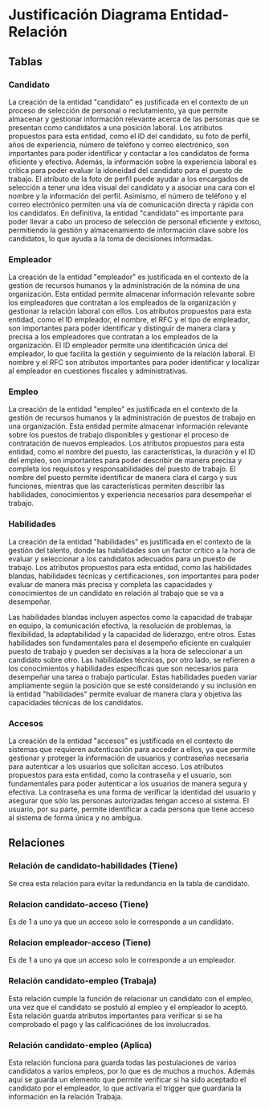# Justificación Diagrama Entidad-Relación
## Tablas
### Candidato
La creación de la entidad "candidato" es justificada en el contexto de un proceso de selección de personal o reclutamiento, ya que permite almacenar y gestionar información relevante acerca de las personas que se presentan como candidatos a una posición laboral.
Los atributos propuestos para esta entidad, como el ID del candidato, su foto de perfil, años de experiencia, número de teléfono y correo electrónico, son importantes para poder identificar y contactar a los candidatos de forma eficiente y efectiva. Además, la información sobre la experiencia laboral es crítica para poder evaluar la idoneidad del candidato para el puesto de trabajo.
El atributo de la foto de perfil puede ayudar a los encargados de selección a tener una idea visual del candidato y a asociar una cara con el nombre y la información del perfil. Asimismo, el número de teléfono y el correo electrónico permiten una vía de comunicación directa y rápida con los candidatos.
En definitiva, la entidad "candidato" es importante para poder llevar a cabo un proceso de selección de personal eficiente y exitoso, permitiendo la gestión y almacenamiento de información clave sobre los candidatos, lo que ayuda a la toma de decisiones informadas.

### Empleador
La creación de la entidad "empleador" es justificada en el contexto de la gestión de recursos humanos y la administración de la nómina de una organización. Esta entidad permite almacenar información relevante sobre los empleadores que contratan a los empleados de la organización y gestionar la relación laboral con ellos.
Los atributos propuestos para esta entidad, como el ID empleador, el nombre, el RFC y el tipo de empleador, son importantes para poder identificar y distinguir de manera clara y precisa a los empleadores que contratan a los empleados de la organización. El ID empleador permite una identificación única del empleador, lo que facilita la gestión y seguimiento de la relación laboral. El nombre y el RFC son atributos importantes para poder identificar y localizar al empleador en cuestiones fiscales y administrativas.

### Empleo
La creación de la entidad "empleo" es justificada en el contexto de la gestión de recursos humanos y la administración de puestos de trabajo en una organización. Esta entidad permite almacenar información relevante sobre los puestos de trabajo disponibles y gestionar el proceso de contratación de nuevos empleados.
Los atributos propuestos para esta entidad, como el nombre del puesto, las características, la duración y el ID del empleo, son importantes para poder describir de manera precisa y completa los requisitos y responsabilidades del puesto de trabajo. El nombre del puesto permite identificar de manera clara el cargo y sus funciones, mientras que las características permiten describir las habilidades, conocimientos y experiencia necesarios para desempeñar el trabajo.

### Habilidades
La creación de la entidad "habilidades" es justificada en el contexto de la gestión del talento, donde las habilidades son un factor crítico a la hora de evaluar y seleccionar a los candidatos adecuados para un puesto de trabajo.
Los atributos propuestos para esta entidad, como las habilidades blandas, habilidades técnicas y certificaciones, son importantes para poder evaluar de manera más precisa y completa las capacidades y conocimientos de un candidato en relación al trabajo que se va a desempeñar.

Las habilidades blandas incluyen aspectos como la capacidad de trabajar en equipo, la comunicación efectiva, la resolución de problemas, la flexibilidad, la adaptabilidad y la capacidad de liderazgo, entre otros. Estas habilidades son fundamentales para el desempeño eficiente en cualquier puesto de trabajo y pueden ser decisivas a la hora de seleccionar a un candidato sobre otro.
Las habilidades técnicas, por otro lado, se refieren a los conocimientos y habilidades específicas que son necesarios para desempeñar una tarea o trabajo particular. Estas habilidades pueden variar ampliamente según la posición que se esté considerando y su inclusión en la entidad "habilidades" permite evaluar de manera clara y objetiva las capacidades técnicas de los candidatos.


### Accesos
La creación de la entidad "accesos" es justificada en el contexto de sistemas que requieren autenticación para acceder a ellos, ya que permite gestionar y proteger la información de usuarios y contraseñas necesaria para autenticar a los usuarios que solicitan acceso.
Los atributos propuestos para esta entidad, como la contraseña y el usuario, son fundamentales para poder autenticar a los usuarios de manera segura y efectiva. La contraseña es una forma de verificar la identidad del usuario y asegurar que sólo las personas autorizadas tengan acceso al sistema. El usuario, por su parte, permite identificar a cada persona que tiene acceso al sistema de forma única y no ambigua.

## Relaciones

### Relación de candidato-habilidades (Tiene)
Se crea esta relación para evitar la redundancia en la tabla de candidato.

### Relacion candidato-acceso (Tiene)
Es de 1 a uno ya que un acceso solo le corresponde a un candidato.

### Relacion empleador-acceso (Tiene)
Es de 1 a uno ya que un acceso solo le corresponde a un empleador.

### Relación candidato-empleo (Trabaja)
Esta relación cumple la función de relacionar un candidato con el empleo, una vez que el candidato se postuló al empleo y el empleador lo aceptó. Esta relación guarda atributos importantes para verificar si se ha comprobado el pago y las calificaciónes de los involucrados.

### Relación candidato-empleo (Aplica)
Esta relación funciona para guarda todas las postulaciones de varios candidatos a varios empleos, por lo que es de muchos a muchos. Además aquí se guarda un elemento que permite verificar si ha sido aceptado el candidato por el empleador, lo que activaria el trigger que guardaria la información en la relación Trabaja.
